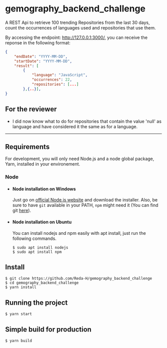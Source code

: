 # gemography_backend_challenge

A REST Api to retrieve 100 trending Repositories from the last 30 days, count the occurrences of languages used and repositories that use them.

By accessing the endpoint: http://127.0.0.1:3000/, you can receive the reponse in the following format:

```json
{
    "endDate": "YYYY-MM-DD",   
    "startDate": "YYYY-MM-DD",
    "result": [
        {  
            "language": "JavaScript",
            "occurrences": 22,
            "repositories": [...]
        },{..}],
}
```

## For the reviewer

- I did now know what to do for repositories that contain the value 'null' as language and have considered it the same as for a language.

---
## Requirements

For development, you will only need Node.js and a node global package, Yarn, installed in your environement.

### Node
- #### Node installation on Windows

  Just go on [official Node.js website](https://nodejs.org/) and download the installer.
Also, be sure to have `git` available in your PATH, `npm` might need it (You can find git [here](https://git-scm.com/)).

- #### Node installation on Ubuntu

  You can install nodejs and npm easily with apt install, just run the following commands.

      $ sudo apt install nodejs
      $ sudo apt install npm

## Install

    $ git clone https://github.com/Reda-H/gemography_backend_challenge
    $ cd gemography_backend_challenge
    $ yarn install

## Running the project

    $ yarn start

## Simple build for production

    $ yarn build
